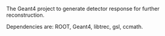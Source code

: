 The Geant4 project to generate detector response for further
reconstruction.

Dependencies are: ROOT, Geant4, libtrec, gsl, ccmath.
